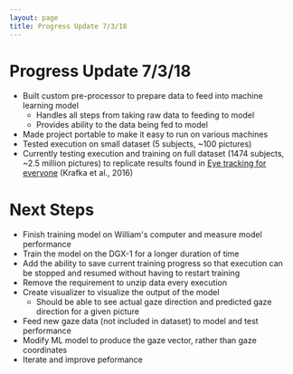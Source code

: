 ```yaml
---
layout: page
title: Progress Update 7/3/18
---
```


# Progress Update 7/3/18
* Built custom pre-processor to prepare data to feed into machine learning model
  * Handles all steps from taking raw data to feeding to model
  * Provides ability to the data being fed to model
* Made project portable to make it easy to run on various machines
* Tested execution on small dataset (5 subjects, ~100 pictures)
* Currently testing execution and training on full dataset (1474 subjects, ~2.5 million pictures) to replicate results found in [Eye tracking for everyone](http://gazecapture.csail.mit.edu/) (Krafka et al., 2016)

# Next Steps
* Finish training model on William's computer and measure model performance
* Train the model on the DGX-1 for a longer duration of time
* Add the ability to save current training progress so that execution can be stopped and resumed without having to restart training
* Remove the requirement to unzip data every execution
* Create visualizer to visualize the output of the model
  * Should be able to see actual gaze direction and predicted gaze direction for a given picture
* Feed new gaze data (not included in dataset) to model and test performance
* Modify ML model to produce the gaze vector, rather than gaze coordinates
* Iterate and improve peformance
